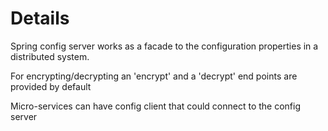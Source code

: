 # Details

Spring config server works as a facade to the configuration properties in a distributed system.

For encrypting/decrypting an 'encrypt' and a 'decrypt' end points are provided by default

Micro-services can have config client that could connect to the config server 